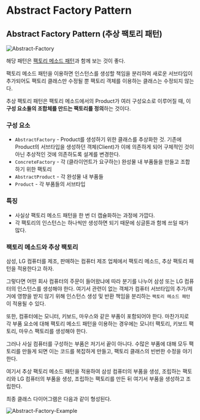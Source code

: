 # Abstract Factory Pattern

## Abstract Factory Pattern (추상 팩토리 패턴)

![Abstract-Factory](imgs/abstract-factory-pattern-\(0\).png)

해당 패턴은 [팩토리 메소드 패턴](Factory\_Method\_Pattern.md)과 함께 보는 것이 좋다.

팩토리 메소드 패턴을 이용하면 인스턴스를 생성할 책임을 분리하여 새로운 서브타입이 추가되어도 팩토리 클래스만 수정될 뿐 팩토리 객체를 이용하는 클래스는 수정되지 않는다.

추상 팩토리 패턴은 팩토리 메소드에서의 Product가 여러 구성요소로 이루어질 때, 이 **구성 요소들의 조합체를 만드는 팩토리를 정의**하는 것이다.

### 구성 요소

* `AbstractFactory` - Product를 생성하기 위한 클래스를 추상화한 것. 기존에 Product의 서브타입을 생성하던 객체(Client)가 이에 의존하게 되어 구체적인 것이 아닌 추상적인 것에 의존하도록 설계를 변경한다.
* `ConcreteFactory` - 각 (클라이언트가 요구하는) 완성물 내 부품들을 만들고 조합하기 위한 팩토리
* `AbstractProduct` - 각 완성물 내 부품들
* `Product` - 각 부품들의 서브타입

### 특징

* 사실상 팩토리 메소드 패턴을 한 번 더 캡슐화하는 과정에 가깝다.
* 각 팩토리의 인스턴스는 하나씩만 생성하면 되기 때문에 싱글톤과 함께 쓰일 때가 많다.

### 팩토리 메소드와 추상 팩토리

삼성, LG 컴퓨터를 제조, 판매하는 컴퓨터 제조 업체에서 팩토리 메소드, 추상 팩토리 패턴을 적용한다고 하자.

그렇다면 어떤 회사 컴퓨터의 주문이 들어왔냐에 따라 분기를 나누어 삼성 또는 LG 컴퓨터의 인스턴스를 생성해야 한다. 여기서 관련이 없는 객체가 컴퓨터 서브타입의 추가/제거에 영향을 받지 않기 위해 인스턴스 생성 및 반환 책임을 분리하는 `팩토리 메소드 패턴`이 적용될 수 있다.

또한, 컴퓨터에는 모니터, 키보드, 마우스와 같은 부품이 포함되어야 한다. 마찬가지로 각 부품 요소에 대해 팩토리 메소드 패턴을 이용하는 경우에는 모니터 팩토리, 키보드 팩토리, 마우스 팩토리를 생성해야 한다.

그러나 사실 컴퓨터를 구성하는 부품은 저기서 끝이 아니다. 수많은 부품에 대해 모두 팩토리를 만들게 되면 이는 코드를 복잡하게 만들고, 팩토리 클래스의 빈번한 수정을 야기한다.

여기서 추상 팩토리 메소드 패턴을 적용하여 삼성 컴퓨터의 부품을 생성, 조립하는 팩토리와 LG 컴퓨터의 부품을 생성, 조립하는 팩토리를 만든 뒤 여기서 부품을 생성하고 조립한다.

최종 클래스 다이어그램은 다음과 같이 형성된다.

![Abstract-Factory-Example](imgs/abstract-factory-pattern-\(1\).png)
